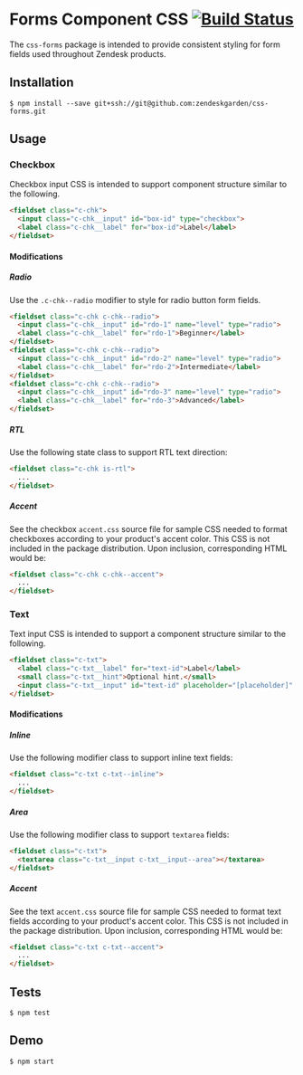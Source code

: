 # Forms Component CSS [![Build Status](https://travis-ci.com/zendeskgarden/css-forms.svg?token=dDt9s6smCMgz269xNbpz&branch=master)](https://travis-ci.com/zendeskgarden/css-forms)

The `css-forms` package is intended to provide consistent styling for
form fields used throughout Zendesk products.

## Installation

    $ npm install --save git+ssh://git@github.com:zendeskgarden/css-forms.git

## Usage

### Checkbox

Checkbox input CSS is intended to support component structure similar to
the following.

```html
<fieldset class="c-chk">
  <input class="c-chk__input" id="box-id" type="checkbox">
  <label class="c-chk__label" for="box-id">Label</label>
</fieldset>
```

#### Modifications

##### Radio

Use the `.c-chk--radio` modifier to style for radio button form fields.

```html
<fieldset class="c-chk c-chk--radio">
  <input class="c-chk__input" id="rdo-1" name="level" type="radio">
  <label class="c-chk__label" for="rdo-1">Beginner</label>
</fieldset>
<fieldset class="c-chk c-chk--radio">
  <input class="c-chk__input" id="rdo-2" name="level" type="radio">
  <label class="c-chk__label" for="rdo-2">Intermediate</label>
</fieldset>
<fieldset class="c-chk c-chk--radio">
  <input class="c-chk__input" id="rdo-3" name="level" type="radio">
  <label class="c-chk__label" for="rdo-3">Advanced</label>
</fieldset>
```

##### RTL

Use the following state class to support RTL text direction:

```html
<fieldset class="c-chk is-rtl">
  ...
</fieldset>
```

##### Accent

See the checkbox `accent.css` source file for sample CSS needed to
format checkboxes according to your product's accent color. This CSS is
not included in the package distribution. Upon inclusion, corresponding
HTML would be:

```html
<fieldset class="c-chk c-chk--accent">
  ...
</fieldset>
```

### Text

Text input CSS is intended to support a component structure similar to
the following.

```html
<fieldset class="c-txt">
  <label class="c-txt__label" for="text-id">Label</label>
  <small class="c-txt__hint">Optional hint.</small>
  <input class="c-txt__input" id="text-id" placeholder="[placeholder]" type="text">
</fieldset>
```

#### Modifications

##### Inline

Use the following modifier class to support inline text fields:

```html
<fieldset class="c-txt c-txt--inline">
  ...
</fieldset>
```

##### Area

Use the following modifier class to support `textarea` fields:

```html
<fieldset class="c-txt">
  <textarea class="c-txt__input c-txt__input--area"></textarea>
</fieldset>
```

##### Accent

See the text `accent.css` source file for sample CSS needed to format
text fields according to your product's accent color. This CSS is not
included in the package distribution. Upon inclusion, corresponding HTML
would be:

```html
<fieldset class="c-txt c-txt--accent">
  ...
</fieldset>
```

## Tests

    $ npm test

## Demo

    $ npm start
